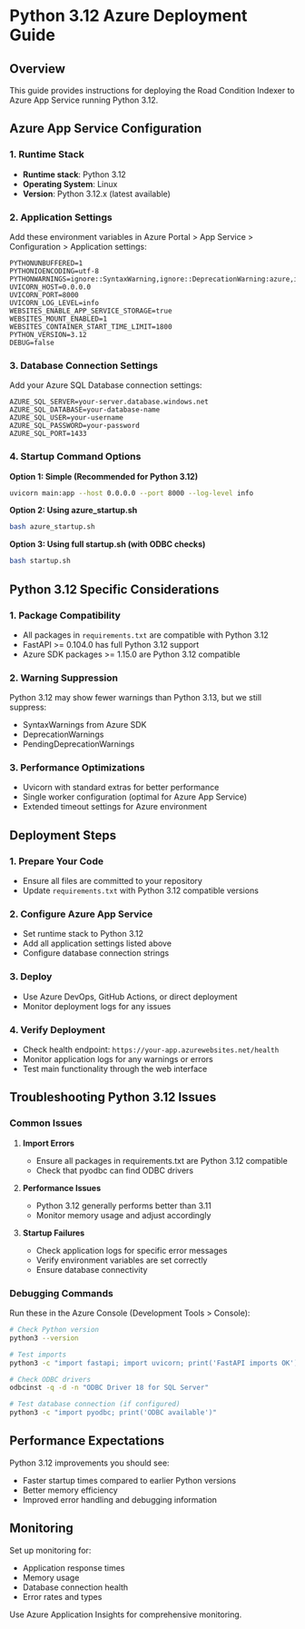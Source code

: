 # Python 3.12 Azure Deployment Guide

## Overview

This guide provides instructions for deploying the Road Condition Indexer to Azure App Service running Python 3.12.

## Azure App Service Configuration

### 1. Runtime Stack
- **Runtime stack**: Python 3.12
- **Operating System**: Linux
- **Version**: Python 3.12.x (latest available)

### 2. Application Settings

Add these environment variables in Azure Portal > App Service > Configuration > Application settings:

```
PYTHONUNBUFFERED=1
PYTHONIOENCODING=utf-8
PYTHONWARNINGS=ignore::SyntaxWarning,ignore::DeprecationWarning:azure,ignore::PendingDeprecationWarning
UVICORN_HOST=0.0.0.0
UVICORN_PORT=8000
UVICORN_LOG_LEVEL=info
WEBSITES_ENABLE_APP_SERVICE_STORAGE=true
WEBSITES_MOUNT_ENABLED=1
WEBSITES_CONTAINER_START_TIME_LIMIT=1800
PYTHON_VERSION=3.12
DEBUG=false
```

### 3. Database Connection Settings

Add your Azure SQL Database connection settings:

```
AZURE_SQL_SERVER=your-server.database.windows.net
AZURE_SQL_DATABASE=your-database-name
AZURE_SQL_USER=your-username
AZURE_SQL_PASSWORD=your-password
AZURE_SQL_PORT=1433
```

### 4. Startup Command Options

**Option 1: Simple (Recommended for Python 3.12)**
```bash
uvicorn main:app --host 0.0.0.0 --port 8000 --log-level info
```

**Option 2: Using azure_startup.sh**
```bash
bash azure_startup.sh
```

**Option 3: Using full startup.sh (with ODBC checks)**
```bash
bash startup.sh
```

## Python 3.12 Specific Considerations

### 1. Package Compatibility
- All packages in `requirements.txt` are compatible with Python 3.12
- FastAPI >= 0.104.0 has full Python 3.12 support
- Azure SDK packages >= 1.15.0 are Python 3.12 compatible

### 2. Warning Suppression
Python 3.12 may show fewer warnings than Python 3.13, but we still suppress:
- SyntaxWarnings from Azure SDK
- DeprecationWarnings
- PendingDeprecationWarnings

### 3. Performance Optimizations
- Uvicorn with standard extras for better performance
- Single worker configuration (optimal for Azure App Service)
- Extended timeout settings for Azure environment

## Deployment Steps

### 1. Prepare Your Code
- Ensure all files are committed to your repository
- Update `requirements.txt` with Python 3.12 compatible versions

### 2. Configure Azure App Service
- Set runtime stack to Python 3.12
- Add all application settings listed above
- Configure database connection strings

### 3. Deploy
- Use Azure DevOps, GitHub Actions, or direct deployment
- Monitor deployment logs for any issues

### 4. Verify Deployment
- Check health endpoint: `https://your-app.azurewebsites.net/health`
- Monitor application logs for any warnings or errors
- Test main functionality through the web interface

## Troubleshooting Python 3.12 Issues

### Common Issues

1. **Import Errors**
   - Ensure all packages in requirements.txt are Python 3.12 compatible
   - Check that pyodbc can find ODBC drivers

2. **Performance Issues**
   - Python 3.12 generally performs better than 3.11
   - Monitor memory usage and adjust accordingly

3. **Startup Failures**
   - Check application logs for specific error messages
   - Verify environment variables are set correctly
   - Ensure database connectivity

### Debugging Commands

Run these in the Azure Console (Development Tools > Console):

```bash
# Check Python version
python3 --version

# Test imports
python3 -c "import fastapi; import uvicorn; print('FastAPI imports OK')"

# Check ODBC drivers
odbcinst -q -d -n "ODBC Driver 18 for SQL Server"

# Test database connection (if configured)
python3 -c "import pyodbc; print('ODBC available')"
```

## Performance Expectations

Python 3.12 improvements you should see:
- Faster startup times compared to earlier Python versions
- Better memory efficiency
- Improved error handling and debugging information

## Monitoring

Set up monitoring for:
- Application response times
- Memory usage
- Database connection health
- Error rates and types

Use Azure Application Insights for comprehensive monitoring.
